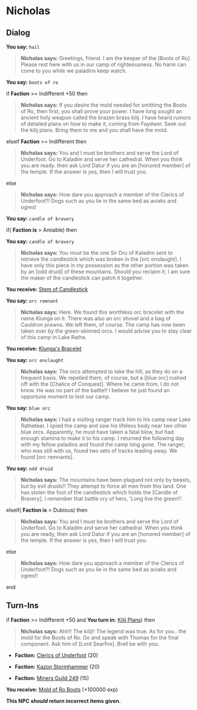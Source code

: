 # Nicholas
## Dialog

**You say:** `hail`



>**Nicholas says:** Greetings, friend. I am the keeper of the [Boots of Ro]. Please rest here with us in our camp of righteousness. No harm can come to you while we paladins keep watch.

**You say:** `boots of ro`



if **Faction** >= Indifferent +50 then  



>**Nicholas says:** If you desire the mold needed for smithing the Boots of Ro, then first, you shall prove your power. I have long sought an ancient holy weapon called the brazen brass kilij. I have heard rumors of detailed plans on how to make it, coming from Faydwer. Seek out the kilij plans. Bring them to me and you shall have the mold.


elseif **Faction** >= Indifferent then



>**Nicholas says:** You and I must be brothers and serve the Lord of Underfoot. Go to Kaladim and serve her cathedral. When you think you are ready. then ask Lord Datur if you are an [honored member] of the temple. If the answer is yes, then I will trust you.


else



>**Nicholas says:** How dare you approach a member of the Clerics of Underfoot?!  Dogs such as you lie in the same bed as aviaks and ogres!




**You say:** `candle of bravery`



if( **Faction is** > Amiable) then 



**You say:** `candle of bravery`





>**Nicholas says:** You must be the one Sir Dru of Kaladim sent to retrieve the candlestick which was broken in the [orc onslaught]. I have only this piece in my possession as the other portion was taken by an [odd druid] of these mountains. Should you reclaim it, I am sure the maker of the candlestick can patch it together.




**You receive:**  [Stem of Candlestick](/item/12276)



**You say:** `orc remnant`





>**Nicholas says:** Here. We found this worthless orc bracelet with the name Klunga on it. There was also an orc shovel and a bag of Cauldron prawns. We left them, of course. The camp has now been taken over by the green-skinned orcs. I would advise you to stay clear of this camp in Lake Rathe.




**You receive:**  [Klunga's Bracelet](/item/12280)



**You say:** `orc onslaught`





>**Nicholas says:** The orcs attempted to take the hill, as they do on a frequent basis. We repelled them, of course, but a [blue orc] rushed off with the [Chalice of Conquest]. Where he came from, I do not know. He was no part of the battle!! I believe he just found an opportune moment to loot our camp.



**You say:** `blue orc`





>**Nicholas says:** I had a visiting ranger track him to his camp near Lake Rathetear. I spied the camp and saw his lifeless body near two other blue orcs. Apparently, he must have taken a fatal blow, but had enough stamina to make it to his camp. I returned the following day with my fellow paladins and found the camp long gone. The ranger, who was still with us, found two sets of tracks leading away. We found [orc remnants].



**You say:** `odd druid`





>**Nicholas says:** The mountains have been plagued not only by beasts, but by evil druids!! They attempt to force all men from this land. One has stolen the foot of the candlestick which holds the [Candle of Bravery]. I remember that battle cry of hers, 'Long live the green!!'.




elseif( **Faction is** > Dubious) then



>**Nicholas says:** You and I must be brothers and serve the Lord of Underfoot.  Go to Kaladim and serve her cathedral.  When you think you are ready, then ask Lord Datur if you are an [honored member] of the temple. If the answer is yes, then I will trust you.


else



>**Nicholas says:** How dare you approach a member of the Clerics of Underfoot?! Dogs such as you lie in the same bed as aviaks and ogres!!

end

## Turn-Ins




if **Faction** >= Indifferent +50 and  **You turn in:** [Kilij Plans](/item/12206)) then 


>**Nicholas says:** Ahh!!  The kilij!!  The legend was true.  As for you..  the mold for the Boots of Ro.  Go and speak with Thomas for the final component.  Ask him of [Lord Searfire].  Brell be with you.


* __Faction:__ [Clerics of Underfoot](/faction/227) (20)


* __Faction:__ [Kazon Stormhammer](/faction/274) (20)


* __Faction:__ [Miners Guild 249](/faction/293) (15)


 **You receive:**  [Mold of Ro Boots](/item/12304) (+100000 exp)

**This NPC *should* return incorrect items given.**
